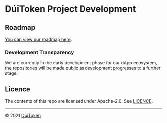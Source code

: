 # DúiToken Project Development

## Roadmap
[You can view our roadmap here](https://DuiCrypto.com/roadmap).

### Development Transparency
We are currently in the early development phase for our dApp ecosystem, the repositories will be made public as development progresses to a further stage.

## Licence

The contents of this repo are licensed under Apache-2.0. See [LICENCE](https://github.com/DuiToken/DuiToken/LICENCE).

-----

© 2021 [DúiToken](https://DuiCrypto.com)